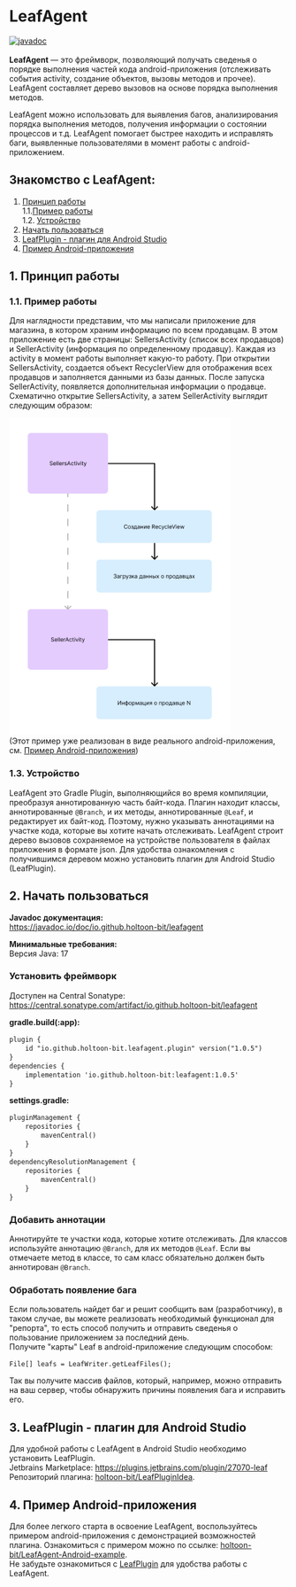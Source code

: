 # LeafAgent
[![javadoc](https://javadoc.io/badge2/io.github.holtoon-bit/leafagent/javadoc.svg)](https://javadoc.io/doc/io.github.holtoon-bit/leafagent)<br><br>
**LeafAgent** — это фреймворк, позволяющий получать сведенья о порядке выполнения частей кода android-приложения (отслеживать события activity, создание объектов, вызовы методов и прочее). LeafAgent составляет дерево вызовов на основе порядка выполнения методов.

LeafAgent можно использовать для выявления багов, анализирования порядка выполнения методов, получения информации о состоянии процессов и т.д. LeafAgent помогает быстрее находить и исправлять баги, выявленные пользователями в момент работы с android-приложением.

## Знакомство с LeafAgent:
1. [Принцип работы](#work)<br>
	1.1.[Пример работы](#example)<br>
	1.2. [Устройство](#how-it-works)
2. [Начать пользоваться](#get-start)
3. [LeafPlugin - плагин для Android Studio](#leaf-plugin)
4. [Пример Android-приложения](#code-example)

## 1. Принцип работы<a id="work"></a>
### 1.1. Пример работы<a id="example"></a>
Для наглядности представим, что мы написали приложение для магазина, в котором храним информацию по всем продавцам. В этом приложение есть две страницы: SellersActivity (список всех продавцов) и SellerActivity (информация по определенному продавцу). Каждая из activity в момент работы выполняет какую-то работу. При открытии SellersActivity, создается объект RecyclerView для отображения всех продавцов и заполняется данными из базы данных. После запуска SellerActivity, появляется дополнительная информации о продавце. Схематично открытие SellersActivity, а затем SellerActivity выглядит следующим образом:

<img src="./pics/l1.jpg" width="400" alt="LeafAgent составляет древовидную структуру на основе вызовов методов."/><br>
(Этот пример уже реализован в виде реального android-приложения, см. [Пример Android-приложения](#code-example))
### 1.3. Устройство<a id="how-it-works"></a>
LeafAgent это Gradle Plugin, выполняющийся во время компиляции, преобразуя аннотированную часть байт-кода. Плагин находит классы, аннотированные `@Branch`, и их методы, аннотированные `@Leaf`, и редактирует их байт-код. Поэтому, нужно указывать аннотациями на участке кода, которые вы хотите начать отслеживать.
LeafAgent строит дерево вызовов сохраняемое на устройстве пользователя в файлах приложения в формате json. Для удобства ознакомления с получившимся деревом можно установить плагин для Android Studio (LeafPlugin).
## 2. Начать пользоваться<a id="get-start"></a>

**Javadoc документация:**<br>
https://javadoc.io/doc/io.github.holtoon-bit/leafagent

**Минимальные требования:**<br>
Версия Java: 17

### Установить фреймворк
Доступен на Central Sonatype:<br> https://central.sonatype.com/artifact/io.github.holtoon-bit/leafagent<br>

**gradle.build(:app):**
```
plugin {
	id "io.github.holtoon-bit.leafagent.plugin" version("1.0.5")
}
dependencies { 
	implementation 'io.github.holtoon-bit:leafagent:1.0.5'
}
```
**settings.gradle:**
```
pluginManagement {
    repositories {
        mavenCentral()
    }
}
dependencyResolutionManagement {
    repositories {
        mavenCentral()
    }
}
```

### Добавить аннотации
Аннотируйте те участки кода, которые хотите отслеживать.
Для классов используйте аннотацию `@Branch`, для их методов `@Leaf`. Если вы отмечаете метод в классе, то сам класс обязательно должен быть аннотирован `@Branch`.

### Обработать появление бага
Если пользователь найдет баг и решит сообщить вам (разработчику), в таком случае, вы можете реализовать необходимый функционал для "репорта", то есть способ получить и отправить сведенья о пользование приложением за последний день.<br>
Получите "карты" Leaf в android-приложение следующим способом:
```
File[] leafs = LeafWriter.getLeafFiles();
```
Так вы получите массив файлов, который, например, можно отправить на ваш сервер, чтобы обнаружить причины появления бага и исправить его.

## 3. LeafPlugin - плагин для Android Studio<a id="leaf-plugin"></a>
Для удобной работы с LeafAgent в Android Studio необходимо установить LeafPlugin.<br>
Jetbrains Marketplace: https://plugins.jetbrains.com/plugin/27070-leaf <br>
Репозиторий плагина: [holtoon-bit/LeafPluginIdea](https://github.com/holtoon-bit/LeafPluginIdea).

## 4. Пример Android-приложения<a id="code-example"></a>
Для более легкого старта в освоение LeafAgent, воспользуйтесь примером android-приложения с демонстрацией возможностей плагина. Ознакомиться с примером можно по ссылке: [holtoon-bit/LeafAgent-Android-example](https://github.com/holtoon-bit/LeafAgent-Android-example).<br>
Не забудьте ознакомиться с [LeafPlugin](#leaf-plugin) для удобства работы с LeafAgent.